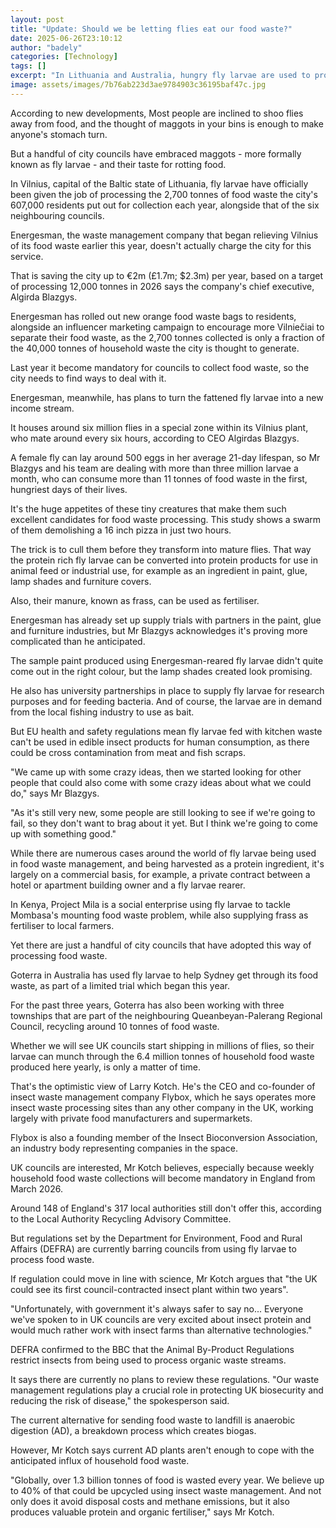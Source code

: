 ```yaml
---
layout: post
title: "Update: Should we be letting flies eat our food waste?"
date: 2025-06-26T23:10:12
author: "badely"
categories: [Technology]
tags: []
excerpt: "In Lithuania and Australia, hungry fly larvae are used to process food waste into useful protein."
image: assets/images/7b76ab223d3ae9784903c36195baf47c.jpg
---
```


According to new developments, Most people are inclined to shoo flies away from food, and the thought of maggots in your bins is enough to make anyone's stomach turn.

But a handful of city councils have embraced maggots - more formally known as fly larvae - and their taste for rotting food.

In Vilnius, capital of the Baltic state of Lithuania, fly larvae have officially been given the job of processing the 2,700 tonnes of food waste the city's 607,000 residents put out for collection each year, alongside that of the six neighbouring councils.

Energesman, the waste management company that began relieving Vilnius of its food waste earlier this year, doesn't actually charge the city for this service.

That is saving the city up to €2m (£1.7m; $2.3m) per year, based on a target of processing 12,000 tonnes in 2026 says the company's chief executive, Algirda Blazgys.

Energesman has rolled out new orange food waste bags to residents, alongside an influencer marketing campaign to encourage more Vilniečiai to separate their food waste, as the 2,700 tonnes collected is only a fraction of the 40,000 tonnes of household waste the city is thought to generate.

Last year it become mandatory for councils to collect food waste, so the city needs to find ways to deal with it. 

Energesman, meanwhile, has plans to turn the fattened fly larvae into a new income stream.

It houses around six million flies in a special zone within its Vilnius plant, who mate around every six hours, according to CEO Algirdas Blazgys.

A female fly can lay around 500 eggs in her average 21-day lifespan, so Mr Blazgys and his team are dealing with more than three million larvae a month, who can consume more than 11 tonnes of food waste in the first, hungriest days of their lives.

It's the huge appetites of these tiny creatures that make them such excellent candidates for food waste processing. This study shows a swarm of them demolishing a 16 inch pizza in just two hours.

The trick is to cull them before they transform into mature flies. That way the protein rich fly larvae can be converted into protein products for use in animal feed or industrial use, for example as an ingredient in paint, glue, lamp shades and furniture covers.

Also, their manure, known as frass, can be used as fertiliser.

Energesman has already set up supply trials with partners in the paint, glue and furniture industries, but Mr Blazgys acknowledges it's proving more complicated than he anticipated.

The sample paint produced using Energesman-reared fly larvae didn't quite come out in the right colour, but the lamp shades created look promising.

He also has university partnerships in place to supply fly larvae for research purposes and for feeding bacteria. And of course, the larvae are in demand from the local fishing industry to use as bait. 

But EU health and safety regulations mean fly larvae fed with kitchen waste can't be used in edible insect products for human consumption, as there could be cross contamination from meat and fish scraps.

"We came up with some crazy ideas, then we started looking for other people that could also come with some crazy ideas about what we could do," says Mr Blazgys.

"As it's still very new, some people are still looking to see if we're going to fail, so they don't want to brag about it yet. But I think we're going to come up with something good."

While there are numerous cases around the world of fly larvae being used in food waste management, and being harvested as a protein ingredient, it's largely on a commercial basis, for example, a private contract between a hotel or apartment building owner and a fly larvae rearer.

In Kenya, Project Mila is a social enterprise using fly larvae to tackle Mombasa's mounting food waste problem, while also supplying frass as fertiliser to local farmers.

Yet there are just a handful of city councils that have adopted this way of processing food waste.

Goterra in Australia has used fly larvae to help Sydney get through its food waste, as part of a limited trial which began this year.

For the past three years, Goterra has also been working with three townships that are part of the neighbouring Queanbeyan-Palerang Regional Council, recycling around 10 tonnes of food waste.

Whether we will see UK councils start shipping in millions of flies, so their larvae can munch through the 6.4 million tonnes of household food waste produced here yearly, is only a matter of time.

That's the optimistic view of Larry Kotch. He's the CEO and co-founder of insect waste management company Flybox, which he says operates more insect waste processing sites than any other company in the UK, working largely with private food manufacturers and supermarkets.

Flybox is also a founding member of the Insect Bioconversion Association, an industry body representing companies in the space.

UK councils are interested, Mr Kotch believes, especially because weekly household food waste collections will become mandatory in England from March 2026.

Around 148 of England's 317 local authorities still don't offer this, according to the Local Authority Recycling Advisory Committee.

But regulations set by the Department for Environment, Food and Rural Affairs (DEFRA) are currently barring councils from using fly larvae to process food waste.

If regulation could move in line with science, Mr Kotch argues that "the UK could see its first council-contracted insect plant within two years".

"Unfortunately, with government it's always safer to say no... Everyone we've spoken to in UK councils are very excited about insect protein and would much rather work with insect farms than alternative technologies."

DEFRA confirmed to the BBC that the Animal By-Product Regulations restrict insects from being used to process organic waste streams.

It says there are currently no plans to review these regulations. "Our waste management regulations play a crucial role in protecting UK biosecurity and reducing the risk of disease," the spokesperson said.

The current alternative for sending food waste to landfill is anaerobic digestion (AD), a breakdown process which creates biogas.

However, Mr Kotch says current AD plants aren't enough to cope with the anticipated influx of household food waste.

"Globally, over 1.3 billion tonnes of food is wasted every year. We believe up to 40% of that could be upcycled using insect waste management. And not only does it avoid disposal costs and methane emissions, but it also produces valuable protein and organic fertiliser," says Mr Kotch.

